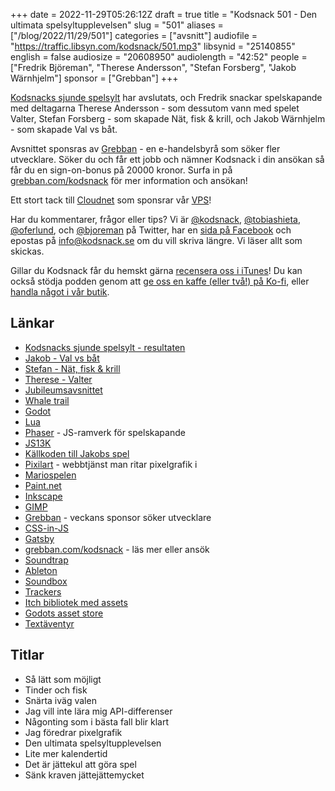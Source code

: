 +++
date = 2022-11-29T05:26:12Z
draft = true
title = "Kodsnack 501 - Den ultimata spelsyltupplevelsen"
slug = "501"
aliases = ["/blog/2022/11/29/501"]
categories = ["avsnitt"]
audiofile = "https://traffic.libsyn.com/kodsnack/501.mp3"
libsynid = "25140855"
english = false
audiosize = "20608950"
audiolength = "42:52"
people = ["Fredrik Björeman", "Therese Andersson", "Stefan Forsberg", "Jakob Wärnhjelm"]
sponsor = ["Grebban"]
+++

[Kodsnacks sjunde spelsylt](https://itch.io/jam/spelsylt7/results) har avslutats, och Fredrik snackar spelskapande med deltagarna Therese Andersson - som dessutom vann med spelet Valter, Stefan Forsberg - som skapade Nät, fisk & krill, och Jakob Wärnhjelm - som skapade Val vs båt.

Avsnittet sponsras av [Grebban](https://www.grebban.com/kodsnack) - en e-handelsbyrå som söker fler utvecklare. Söker du och får ett jobb och nämner Kodsnack i din ansökan så får du en sign-on-bonus på 20000 kronor. Surfa in på [grebban.com/kodsnack](https://www.grebban.com/kodsnack) för mer information och ansökan!

Ett stort tack till [Cloudnet](https://www.cloudnet.se) som sponsrar vår [VPS](https://en.wikipedia.org/wiki/Virtual_private_server)!

Har du kommentarer, frågor eller tips? Vi är [@kodsnack](https://www.twitter.com/kodsnack), [@tobiashieta](https://www.twitter.com/tobiashieta), [@oferlund](https://www.twitter.com/oferlund), och [@bjoreman](https://www.twitter.com/bjoreman) på Twitter, har en [sida på Facebook](https://www.facebook.com/kodsnack) och epostas på [info@kodsnack.se](mailto:info@kodsnack.se) om du vill skriva längre. Vi läser allt som skickas.

Gillar du Kodsnack får du hemskt gärna [recensera oss i iTunes](https://itunes.apple.com/se/podcast/kodsnack/id561631498?l=en)! Du kan också stödja podden genom att <a href="https://ko-fi.com/kodsnack" rel="payment">ge oss en kaffe (eller två!) på Ko-fi</a>, eller [handla något i vår butik](https://shop.spreadshirt.se/kodsnack/).

## Länkar ##
* [Kodsnacks sjunde spelsylt - resultaten](https://itch.io/jam/spelsylt7/results)
* [Jakob - Val vs båt](https://stekspade.itch.io/whale-vs-boat)
* [Stefan - Nät, fisk & krill](https://cykelkatalogen.itch.io/nt-fisk-krill)
* [Therese - Valter](https://trito.itch.io/valter)
* [Jubileumsavsnittet](https://kodsnack.se/500/)
* [Whale trail](https://en.wikipedia.org/wiki/Whale_Trail)
* [Godot](https://en.wikipedia.org/wiki/Godot_%28game_engine%29)
* [Lua](https://en.wikipedia.org/wiki/Lua_%28programming_language%29)
* [Phaser](https://phaser.io/) - JS-ramverk för spelskapande
* [JS13K](https://en.wikipedia.org/wiki/Js13kGames)
* [Källkoden till Jakobs spel](https://gitlab.com/schack/spelsylt-2022)
* [Pixilart](https://www.pixilart.com/draw) - webbtjänst man ritar pixelgrafik i
* [Mariospelen](https://en.wikipedia.org/wiki/Mario_%28franchise%29)
* [Paint.net](https://en.wikipedia.org/wiki/Paint.net)
* [Inkscape](https://en.wikipedia.org/wiki/Inkscape)
* [GIMP](https://en.wikipedia.org/wiki/GIMP)
* [Grebban](https://www.grebban.com/kodsnack) - veckans sponsor söker utvecklare
* [CSS-in-JS](https://en.wikipedia.org/wiki/CSS-in-JS)
* [Gatsby](https://en.wikipedia.org/wiki/Gatsby_%28JavaScript_framework%29)
* [grebban.com/kodsnack](https://www.grebban.com/kodsnack) - läs mer eller ansök
* [Soundtrap](https://www.soundtrap.com/)
* [Ableton](https://en.wikipedia.org/wiki/Ableton)
* [Soundbox](https://sb.bitsnbites.eu/)
* [Trackers](https://en.wikipedia.org/wiki/Music_tracker)
* [Itch bibliotek med assets](https://itch.io/game-assets)
* [Godots asset store](https://godotengine.org/asset-library/asset)
* [Textäventyr](https://en.wikipedia.org/wiki/Interactive_fiction)

## Titlar ##
* Så lätt som möjligt
* Tinder och fisk
* Snärta iväg valen
* Jag vill inte lära mig API-differenser
* Någonting som i bästa fall blir klart
* Jag föredrar pixelgrafik
* Den ultimata spelsyltupplevelsen
* Lite mer kalendertid
* Det är jättekul att göra spel
* Sänk kraven jättejättemycket